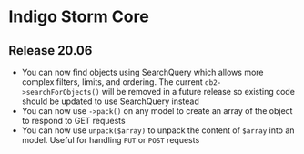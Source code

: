 # Indigo Storm Core
## Release 20.06

* You can now find objects using SearchQuery which allows more complex filters, limits, and ordering.
The current `db2->searchForObjects()` will be removed in a future release so existing code should be
updated to use SearchQuery instead
* You can now use `->pack()` on any model to create an array of the object to respond to GET requests
* You can now use `unpack($array)` to unpack the content of `$array` into an model. Useful for handling
`PUT` or `POST` requests
